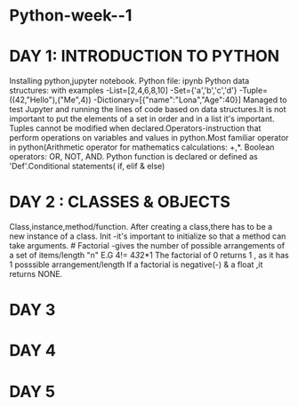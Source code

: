 # Python-week--1
# DAY 1: INTRODUCTION TO PYTHON
Installing python,jupyter notebook.
Python file: ipynb
Python data structures: with examples
-List=[2,4,6,8,10]
-Set={'a','b','c','d'}
-Tuple=((42,"Hello"),("Me",4))
-Dictionary=[{"name":"Lona","Age":40}]
Managed to test Jupyter and running the lines of code based on data structures.It is not important to put the elements of a set in order and in a list it's important.
Tuples cannot be modified when declared.Operators-instruction that perform operations on variables and values in python.Most familiar operator in python(Arithmetic operator for mathematics calculations:  +,*.
Boolean operators: OR, NOT, AND.
Python function is declared or defined as 'Def'.Conditional statements( if, elif & else)

# DAY 2 : CLASSES & OBJECTS
Class,instance,method/function.
After creating a class,there has to be a new instance of a class.
Init -it's important to initialize so that a method can take arguments.
      # Factorial
      -gives the number of possible arrangements of a set of items/length "n"
      E.G 4!= 4*3*2*1
      The factorial of 0 returns 1 , as it has 1 posssible arrangement/length
      If a factorial is negative(-) & a float ,it returns NONE.

# DAY 3
# DAY 4
# DAY 5
